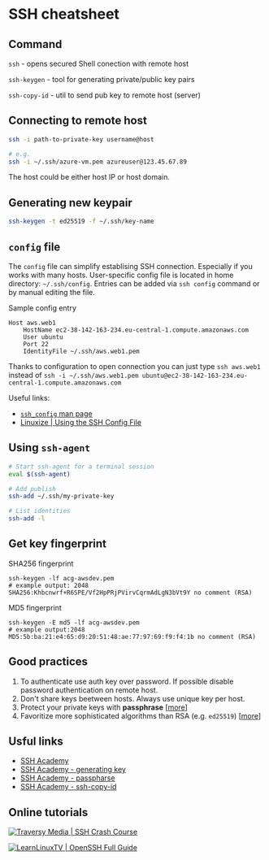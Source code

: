 # SSH cheatsheet

## Command

`ssh` - opens secured Shell conection with remote host  

`ssh-keygen` - tool for generating private/public key pairs  

`ssh-copy-id` - util to send pub key to remote host (server)


## Connecting to remote host
```bash
ssh -i path-to-private-key username@host

# e.g.
ssh -i ~/.ssh/azure-vm.pem azureuser@123.45.67.89
```
The host could be either host IP or host domain.

## Generating new keypair
```bash
ssh-keygen -t ed25519 -f ~/.ssh/key-name

```

## `config` file

The `config` file can simplify establising SSH connection. Especially if you works with many hosts. User-specific config file is located in home directory: `~/.ssh/config`. Entries can be added via `ssh config` command or by manual editing the file.

Sample config entry

```
Host aws.web1
    HostName ec2-38-142-163-234.eu-central-1.compute.amazonaws.com
    User ubuntu
    Port 22
    IdentityFile ~/.ssh/aws.web1.pem
```

Thanks to configuration to open connection you can just type `ssh aws.web1` instead of `ssh -i ~/.ssh/aws.web1.pem ubuntu@ec2-38-142-163-234.eu-central-1.compute.amazonaws.com`

Useful links:
- [`ssh_config` man page](https://man.openbsd.org/OpenBSD-current/man5/ssh_config.5)
- [Linuxize | Using the SSH Config File](https://linuxize.com/post/using-the-ssh-config-file/)


## Using `ssh-agent`

```bash
# Start ssh-agent for a terminal session
eval $(ssh-agent)

# Add publish
ssh-add ~/.ssh/my-private-key

# List identities
ssh-add -l
```


## Get key fingerprint

SHA256 fingerprint
```
ssh-keygen -lf acg-awsdev.pem
# example output: 2048 SHA256:Khbcnwrf+R6SPE/Vf2HpPRjPVirvCqrmAdLgN3bVt9Y no comment (RSA)
```

MD5 fingerprint
```
ssh-keygen -E md5 -lf acg-awsdev.pem
# example output:2048 MD5:5b:ba:21:e4:65:d9:20:51:48:ae:77:97:69:f9:f4:1b no comment (RSA)
```

## Good practices

1. To authenticate use auth key over password. If possible disable password authentication on remote host.
2. Don't share keys beetween hosts. Always use unique key per host.
3. Protect your private keys with **passphrase** [[more](https://www.ssh.com/academy/ssh/passphrase)]
4. Favoritize more sophisticated algorithms than RSA (e.g. `ed25519`) [[more](https://www.ssh.com/academy/ssh/keygen#choosing-an-algorithm-and-key-size)]

## Usful links

- [SSH Academy](https://www.ssh.com/academy)
- [SSH Academy - generating key](https://www.ssh.com/academy/ssh/keygen)
- [SSH Academy - passpharse](https://www.ssh.com/academy/ssh/passphrase)
- [SSH Academy - ssh-copy-id](https://www.ssh.com/academy/ssh/copy-id)

## Online tutorials

[![Traversy Media | SSH Crash Course](https://img.youtube.com/vi/hQWRp-FdTpc/mqdefault.jpg)](https://www.youtube.com/watch?v=hQWRp-FdTpc)

[![LearnLinuxTV | OpenSSH Full Guide](https://img.youtube.com/vi/YS5Zh7KExvE/mqdefault.jpg)](https://www.youtube.com/watch?v=YS5Zh7KExvE)
